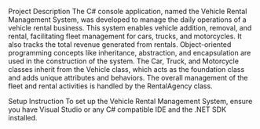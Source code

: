 Project Description
The C# console application, named the Vehicle Rental Management System, was developed to manage the daily operations of a vehicle rental business.
This system enables vehicle addition, removal, and rental, facilitating fleet management for cars, trucks, and motorcycles. It also tracks the total revenue generated from rentals.
Object-oriented programming concepts like inheritance, abstraction, and encapsulation are used in the construction of the system.
The Car, Truck, and Motorcycle classes inherit from the Vehicle class, which acts as the foundation class and adds unique attributes and behaviors.
The overall management of the fleet and rental activities is handled by the RentalAgency class.

Setup Instruction
To set up the Vehicle Rental Management System, ensure you have Visual Studio or any C# compatible IDE and the .NET SDK installed.
